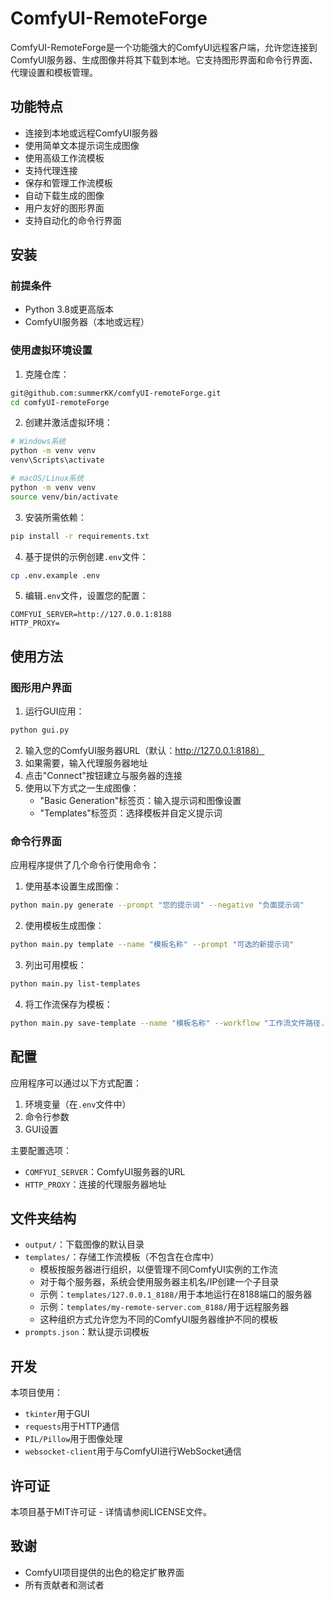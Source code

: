 # ComfyUI-RemoteForge

ComfyUI-RemoteForge是一个功能强大的ComfyUI远程客户端，允许您连接到ComfyUI服务器、生成图像并将其下载到本地。它支持图形界面和命令行界面、代理设置和模板管理。

## 功能特点

- 连接到本地或远程ComfyUI服务器
- 使用简单文本提示词生成图像
- 使用高级工作流模板
- 支持代理连接
- 保存和管理工作流模板
- 自动下载生成的图像
- 用户友好的图形界面
- 支持自动化的命令行界面

## 安装

### 前提条件

- Python 3.8或更高版本
- ComfyUI服务器（本地或远程）

### 使用虚拟环境设置

1. 克隆仓库：

```bash
git@github.com:summerKK/comfyUI-remoteForge.git
cd comfyUI-remoteForge
```

2. 创建并激活虚拟环境：

```bash
# Windows系统
python -m venv venv
venv\Scripts\activate

# macOS/Linux系统
python -m venv venv
source venv/bin/activate
```

3. 安装所需依赖：

```bash
pip install -r requirements.txt
```

4. 基于提供的示例创建`.env`文件：

```bash
cp .env.example .env
```

5. 编辑`.env`文件，设置您的配置：

```
COMFYUI_SERVER=http://127.0.0.1:8188
HTTP_PROXY=
```

## 使用方法

### 图形用户界面

1. 运行GUI应用：

```bash
python gui.py
```

2. 输入您的ComfyUI服务器URL（默认：http://127.0.0.1:8188）
3. 如果需要，输入代理服务器地址
4. 点击"Connect"按钮建立与服务器的连接
5. 使用以下方式之一生成图像：
   - "Basic Generation"标签页：输入提示词和图像设置
   - "Templates"标签页：选择模板并自定义提示词

### 命令行界面

应用程序提供了几个命令行使用命令：

1. 使用基本设置生成图像：

```bash
python main.py generate --prompt "您的提示词" --negative "负面提示词"
```

2. 使用模板生成图像：

```bash
python main.py template --name "模板名称" --prompt "可选的新提示词"
```

3. 列出可用模板：

```bash
python main.py list-templates
```

4. 将工作流保存为模板：

```bash
python main.py save-template --name "模板名称" --workflow "工作流文件路径.json"
```

## 配置

应用程序可以通过以下方式配置：

1. 环境变量（在`.env`文件中）
2. 命令行参数
3. GUI设置

主要配置选项：

- `COMFYUI_SERVER`：ComfyUI服务器的URL
- `HTTP_PROXY`：连接的代理服务器地址

## 文件夹结构

- `output/`：下载图像的默认目录
- `templates/`：存储工作流模板（不包含在仓库中）
  - 模板按服务器进行组织，以便管理不同ComfyUI实例的工作流
  - 对于每个服务器，系统会使用服务器主机名/IP创建一个子目录
  - 示例：`templates/127.0.0.1_8188/`用于本地运行在8188端口的服务器
  - 示例：`templates/my-remote-server.com_8188/`用于远程服务器
  - 这种组织方式允许您为不同的ComfyUI服务器维护不同的模板
- `prompts.json`：默认提示词模板

## 开发

本项目使用：

- `tkinter`用于GUI
- `requests`用于HTTP通信
- `PIL/Pillow`用于图像处理
- `websocket-client`用于与ComfyUI进行WebSocket通信

## 许可证

本项目基于MIT许可证 - 详情请参阅LICENSE文件。

## 致谢

- ComfyUI项目提供的出色的稳定扩散界面
- 所有贡献者和测试者 